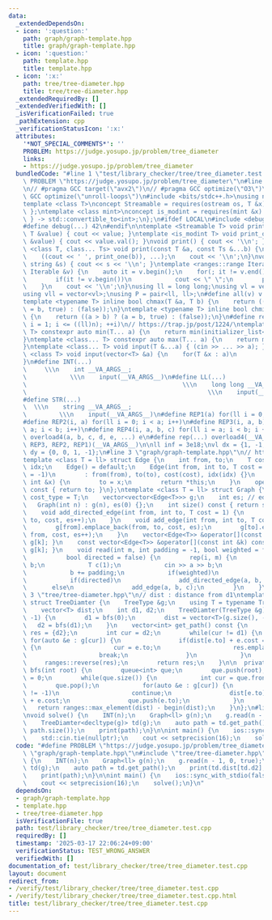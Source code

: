 ```yaml
---
data:
  _extendedDependsOn:
  - icon: ':question:'
    path: graph/graph-template.hpp
    title: graph/graph-template.hpp
  - icon: ':question:'
    path: template.hpp
    title: template.hpp
  - icon: ':x:'
    path: tree/tree-diameter.hpp
    title: tree/tree-diameter.hpp
  _extendedRequiredBy: []
  _extendedVerifiedWith: []
  _isVerificationFailed: true
  _pathExtension: cpp
  _verificationStatusIcon: ':x:'
  attributes:
    '*NOT_SPECIAL_COMMENTS*': ''
    PROBLEM: https://judge.yosupo.jp/problem/tree_diameter
    links:
    - https://judge.yosupo.jp/problem/tree_diameter
  bundledCode: "#line 1 \"test/library_checker/tree/tree_diameter.test.cpp\"\n#define\
    \ PROBLEM \"https://judge.yosupo.jp/problem/tree_diameter\"\n#line 2 \"template.hpp\"\
    \n// #pragma GCC target(\"avx2\")\n// #pragma GCC optimize(\"O3\")\n// #pragma\
    \ GCC optimize(\"unroll-loops\")\n#include <bits/stdc++.h>\nusing namespace std;\n\
    template <class T>\nconcept Streamable = requires(ostream os, T &x) { os << x;\
    \ };\ntemplate <class mint>\nconcept is_modint = requires(mint &x) {\n    { x.val()\
    \ } -> std::convertible_to<int>;\n};\n#ifdef LOCAL\n#include <debug.hpp>\n#else\n\
    #define debug(...) 42\n#endif\n\ntemplate <Streamable T> void print_one(const\
    \ T &value) { cout << value; }\ntemplate <is_modint T> void print_one(const T\
    \ &value) { cout << value.val(); }\nvoid print() { cout << '\\n'; }\ntemplate\
    \ <class T, class... Ts> void print(const T &a, const Ts &...b) {\n    print_one(a);\n\
    \    ((cout << ' ', print_one(b)), ...);\n    cout << '\\n';\n}\nvoid print(const\
    \ string &s) { cout << s << '\\n'; }\ntemplate <ranges::range Iterable> void print(const\
    \ Iterable &v) {\n    auto it = v.begin();\n    for(; it != v.end(); ++it) {\n\
    \        if(it != v.begin())\n            cout << \" \";\n        print_one(*it);\n\
    \    }\n    cout << '\\n';\n}\nusing ll = long long;\nusing vl = vector<ll>;\n\
    using vll = vector<vl>;\nusing P = pair<ll, ll>;\n#define all(v) v.begin(), v.end()\n\
    template <typename T> inline bool chmax(T &a, T b) {\n    return ((a < b) ? (a\
    \ = b, true) : (false));\n}\ntemplate <typename T> inline bool chmin(T &a, T b)\
    \ {\n    return ((a > b) ? (a = b, true) : (false));\n}\n#define rep1(i, n) for(ll\
    \ i = 1; i <= ((ll)n); ++i)\n// https://trap.jp/post/1224/\ntemplate <class...\
    \ T> constexpr auto min(T... a) {\n    return min(initializer_list<common_type_t<T...>>{a...});\n\
    }\ntemplate <class... T> constexpr auto max(T... a) {\n    return max(initializer_list<common_type_t<T...>>{a...});\n\
    }\ntemplate <class... T> void input(T &...a) { (cin >> ... >> a); }\ntemplate\
    \ <class T> void input(vector<T> &a) {\n    for(T &x : a)\n        cin >> x;\n\
    }\n#define INT(...)                                                          \
    \     \\\n    int __VA_ARGS__;                                               \
    \            \\\n    input(__VA_ARGS__)\n#define LL(...)                     \
    \                                           \\\n    long long __VA_ARGS__;   \
    \                                                  \\\n    input(__VA_ARGS__)\n\
    #define STR(...)                                                             \
    \  \\\n    string __VA_ARGS__;                                               \
    \         \\\n    input(__VA_ARGS__)\n#define REP1(a) for(ll i = 0; i < a; i++)\n\
    #define REP2(i, a) for(ll i = 0; i < a; i++)\n#define REP3(i, a, b) for(ll i =\
    \ a; i < b; i++)\n#define REP4(i, a, b, c) for(ll i = a; i < b; i += c)\n#define\
    \ overload4(a, b, c, d, e, ...) e\n#define rep(...) overload4(__VA_ARGS__, REP4,\
    \ REP3, REP2, REP1)(__VA_ARGS__)\n\nll inf = 3e18;\nvl dx = {1, -1, 0, 0};\nvl\
    \ dy = {0, 0, 1, -1};\n#line 3 \"graph/graph-template.hpp\"\n// https://ei1333.github.io/library/graph/graph-template.hpp\n\
    template <class T = ll> struct Edge {\n    int from, to;\n    T cost;\n    int\
    \ idx;\n    Edge() = default;\n    Edge(int from, int to, T cost = 1, int idx\
    \ = -1)\n        : from(from), to(to), cost(cost), idx(idx) {}\n    Edge &operator=(const\
    \ int &x) {\n        to = x;\n        return *this;\n    }\n    operator int()\
    \ const { return to; }\n};\ntemplate <class T = ll> struct Graph {\n    using\
    \ cost_type = T;\n    vector<vector<Edge<T>>> g;\n    int es; // edge_size\n \
    \   Graph(int n) : g(n), es(0) {};\n    int size() const { return ssize(g); }\n\
    \    void add_directed_edge(int from, int to, T cost = 1) {\n        g[from].emplace_back(from,\
    \ to, cost, es++);\n    }\n    void add_edge(int from, int to, T cost = 1) {\n\
    \        g[from].emplace_back(from, to, cost, es);\n        g[to].emplace_back(to,\
    \ from, cost, es++);\n    }\n    vector<Edge<T>> &operator[](const int &k) { return\
    \ g[k]; }\n    const vector<Edge<T>> &operator[](const int &k) const { return\
    \ g[k]; }\n    void read(int m, int padding = -1, bool weighted = false,\n   \
    \           bool directed = false) {\n        rep(i, m) {\n            int a,\
    \ b;\n            T c(1);\n            cin >> a >> b;\n            a += padding;\n\
    \            b += padding;\n            if(weighted)\n                cin >> c;\n\
    \            if(directed)\n                add_directed_edge(a, b, c);\n     \
    \       else\n                add_edge(a, b, c);\n        }\n    }\n};\n#line\
    \ 3 \"tree/tree-diameter.hpp\"\n// dist : distance from d1\ntemplate <class TreeType>\
    \ struct TreeDiamter {\n    TreeType &g;\n    using T = typename TreeType::cost_type;\n\
    \    vector<T> dist;\n    int d1, d2;\n    TreeDiamter(TreeType &g) : g(g), dist(g.size(),\
    \ -1) {\n        d1 = bfs(0);\n        dist = vector<T>(g.size(), -1);\n     \
    \   d2 = bfs(d1);\n    }\n    vector<int> get_path() const {\n        vector<int>\
    \ res = {d2};\n        int cur = d2;\n        while(cur != d1) {\n           \
    \ for(auto &e : g[cur]) {\n                if(dist[e.to] + e.cost == dist[cur])\
    \ {\n                    cur = e.to;\n                    res.emplace_back(cur);\n\
    \                    break;\n                }\n            }\n        }\n   \
    \     ranges::reverse(res);\n        return res;\n    }\n\n  private:\n    int\
    \ bfs(int root) {\n        queue<int> que;\n        que.push(root);\n        dist[root]\
    \ = 0;\n        while(que.size()) {\n            int cur = que.front();\n    \
    \        que.pop();\n            for(auto &e : g[cur]) {\n                if(dist[e.to]\
    \ != -1)\n                    continue;\n                dist[e.to] = dist[cur]\
    \ + e.cost;\n                que.push(e.to);\n            }\n        }\n     \
    \   return ranges::max_element(dist) - begin(dist);\n    }\n};\n#line 4 \"test/library_checker/tree/tree_diameter.test.cpp\"\
    \nvoid solve() {\n    INT(n);\n    Graph<ll> g(n);\n    g.read(n - 1, 0, true);\n\
    \    TreeDiamter<decltype(g)> td(g);\n    auto path = td.get_path();\n    print(td.dist[td.d2],\
    \ path.size());\n    print(path);\n}\n\nint main() {\n    ios::sync_with_stdio(false);\n\
    \    std::cin.tie(nullptr);\n    cout << setprecision(16);\n    solve();\n}\n"
  code: "#define PROBLEM \"https://judge.yosupo.jp/problem/tree_diameter\"\n#include\
    \ \"graph/graph-template.hpp\"\n#include \"tree/tree-diameter.hpp\"\nvoid solve()\
    \ {\n    INT(n);\n    Graph<ll> g(n);\n    g.read(n - 1, 0, true);\n    TreeDiamter<decltype(g)>\
    \ td(g);\n    auto path = td.get_path();\n    print(td.dist[td.d2], path.size());\n\
    \    print(path);\n}\n\nint main() {\n    ios::sync_with_stdio(false);\n    std::cin.tie(nullptr);\n\
    \    cout << setprecision(16);\n    solve();\n}\n"
  dependsOn:
  - graph/graph-template.hpp
  - template.hpp
  - tree/tree-diameter.hpp
  isVerificationFile: true
  path: test/library_checker/tree/tree_diameter.test.cpp
  requiredBy: []
  timestamp: '2025-03-17 22:06:24+09:00'
  verificationStatus: TEST_WRONG_ANSWER
  verifiedWith: []
documentation_of: test/library_checker/tree/tree_diameter.test.cpp
layout: document
redirect_from:
- /verify/test/library_checker/tree/tree_diameter.test.cpp
- /verify/test/library_checker/tree/tree_diameter.test.cpp.html
title: test/library_checker/tree/tree_diameter.test.cpp
---
```

